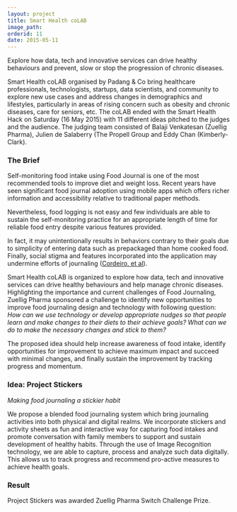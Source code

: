 ```yaml
---
layout: project
title: Smart Health coLAB
image_path: 
orderid: 11
date: 2015-05-11
---
```

Explore how data, tech and innovative services can drive healthy behaviours and prevent, slow or stop the progression of chronic diseases.
<!--more-->

Smart Health coLAB organised by Padang & Co bring healthcare professionals, technologists, startups, data scientists, and community to explore new use cases and address changes in demographics and lifestyles, particularly in areas of rising concern such as obesity and chronic diseases, care for seniors, etc. The coLAB ended with the Smart Health Hack on Saturday (16 May 2015) with 11 different ideas pitched to the judges and the audience. The judging team consisted of Balaji Venkatesan (Zuellig Pharma), Julien de Salaberry (The Propell Group and Eddy Chan (Kimberly-Clark).

### The Brief
Self-monitoring food intake using Food Journal is one of the most recommended tools to improve diet and weight loss. Recent years have seen significant food journal adoption using mobile apps which offers richer information and accessibility relative to traditional paper methods. 

Nevertheless, food logging is not easy and few individuals are able to sustain the self-monitoring practice for an appropriate length of time for reliable food entry despite various features provided. 

In fact, it may unintentionally results in behaviors contrary to their goals due to simplicity of entering data such as prepackaged than home cooked food. Finally, social stigma and features incorporated into the application may undermine efforts of journaling ([Cordeiro, et al](http://www.depstein.net/pubs/fcordeiro_chi15.pdf)).

Smart Health coLAB is organized to explore how data, tech and innovative services can drive healthy behaviours and help manage chronic diseases. Highlighting the importance and current challenges of Food Journaling, Zuellig Pharma sponsored a challenge to identify new opportunities to improve food journaling design and technology with following question: *How can we use technology or develop appropriate nudges so that people learn and make changes to their diets to their achieve goals? What can we do to make the necessary changes and stick to them?* 

The proposed idea should help increase awareness of food intake, identify opportunities for improvement to achieve maximum impact and succeed with minimal changes, and finally sustain the improvement by tracking progress and momentum.

### Idea: Project Stickers
*Making food journaling a stickier habit*

We propose a blended food journaling system which bring journaling activities into both physical and digital realms. We incorporate stickers and activity sheets as fun and interactive way for capturing food intakes and promote conversation with family members to support and sustain development of healthy habits. Through the use of Image Recognition technology, we are able to capture, process and analyze such data digitally. This allows us to track progress and recommend pro-active measures to achieve health goals.   


### Result
Project Stickers was awarded Zuellig Pharma Switch Challenge Prize.



